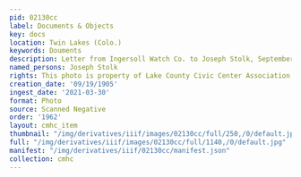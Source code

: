 ```yaml
---
pid: 02130cc
label: Documents & Objects
key: docs
location: Twin Lakes (Colo.)
keywords: Douments
description: Letter from Ingersoll Watch Co. to Joseph Stolk, September 19, 1905
named_persons: Joseph Stolk
rights: This photo is property of Lake County Civic Center Association.
creation_date: '09/19/1905'
ingest_date: '2021-03-30'
format: Photo
source: Scanned Negative
order: '1962'
layout: cmhc_item
thumbnail: "/img/derivatives/iiif/images/02130cc/full/250,/0/default.jpg"
full: "/img/derivatives/iiif/images/02130cc/full/1140,/0/default.jpg"
manifest: "/img/derivatives/iiif/02130cc/manifest.json"
collection: cmhc
---
```

